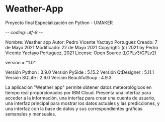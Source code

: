 # Weather-App
Proyecto final
Especialización en Python - UMAKER


-*- coding: utf-8 -*-

Nombre:       Weather app
Autor:        Pedro Vicente Yactayo Portuguez
Creado:       7 de Mayo 2021
Modificado:   22 de Mayo 2021
Copyright:    (c) 2021 by Pedro Vicente Yactayo Portuguez, 2021
License:      Open Source (LGPLv3/GPLv2)

version = "1.0"

Versión Python		: 3.9.0
Versión PySide		: 5.15.2
Versión QtDesigner	: 5.11.1
Versión SQLite		: 2.6.0
Versión BeautifulSoup	: 4.9.3

La aplicación "Weather app" permite obtener datos meteorológicos
en tiempo real proporcionados por IBM Cloud. Presenta una interfaz
para acceder a la información, una interfaz para crear una cuenta
de usuario, una interfaz principal para mostrar los datos actuales
y las predicciones, y una interfaz con la base de datos y sus
correspondientes gráficas semanales y mensuales.
